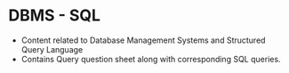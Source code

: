# DBMS - SQL

- Content related to Database Management Systems and Structured Query Language
- Contains Query question sheet along with corresponding SQL queries.
